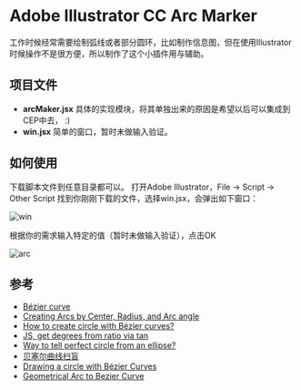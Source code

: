 # Adobe Illustrator CC Arc Marker

工作时候经常需要绘制弧线或者部分圆环，比如制作信息图，但在使用Illustrator时候操作不是很方便，所以制作了这个小插件用与辅助。

## 项目文件
* **arcMaker.jsx** 具体的实现模块，将其单独出来的原因是希望以后可以集成到CEP中去， :)
* **win.jsx** 简单的窗口，暂时未做输入验证。

## 如何使用
下载脚本文件到任意目录都可以。
打开Adobe Illustrator，File -> Script -> Other Script 找到你刚刚下载的文件，选择win.jsx，会弹出如下窗口：

![win](https://raw.githubusercontent.com/hexcola/arcmaker/master/img/01.png)

根据你的需求输入特定的值（暂时未做输入验证），点击OK

![arc](https://raw.githubusercontent.com/hexcola/arcmaker/master/img/02.png)

## 参考
* [Bézier curve](https://en.wikipedia.org/wiki/B%C3%A9zier_curve)
* [Creating Arcs by Center, Radius, and Arc angle](https://forums.adobe.com/thread/801516)
* [How to create circle with Bézier curves?](http://stackoverflow.com/questions/1734745/how-to-create-circle-with-b%C3%A9zier-curves)
* [JS, get degrees from ratio via tan](http://stackoverflow.com/questions/15994325/js-get-degrees-from-ratio-via-tan)
* [Way to tell perfect circle from an ellipse?](https://forums.adobe.com/thread/792369?tstart=0)
* [贝塞尔曲线扫盲](http://www.html-js.com/article/1628)
* [Drawing a circle with Bézier Curves](http://www.whizkidtech.redprince.net/bezier/circle/)
* [Geometrical Arc to Bezier Curve](http://stackoverflow.com/questions/734076/geometrical-arc-to-bezier-curve)
